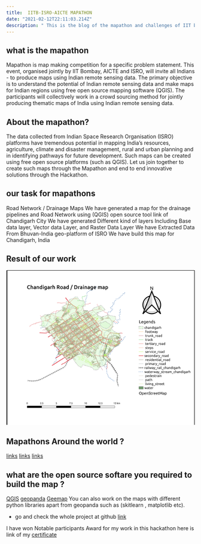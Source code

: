 ```yaml
---
title:  IITB-ISRO-AICTE MAPATHON
date: "2021-02-12T22:11:03.214Z"
description: " This is the blog of the mapathon and challenges of IIT bombay in which you can contribute and win the prices !"
---
```

## what is the mapathon
Mapathon is map making competition for a specific problem statement. This event, organised jointly by IIT Bombay, AICTE and ISRO, will invite all Indians - to produce maps using Indian remote sensing data. The primary objective is to understand the potential of Indian remote sensing data and make maps for Indian regions using free open source mapping software (QGIS). The participants will collectively work in a crowd sourcing method for jointly producing thematic maps of India using Indian remote sensing data.
##  About the mapathon?
The data collected from Indian Space Research Organisation (ISRO) platforms have tremendous potential in mapping India’s resources, agriculture, climate and disaster management, rural and urban planning and in identifying pathways for future development. Such maps can be created using free open source platforms (such as QGIS). Let us join together to create such maps through the Mapathon and end to end innovative solutions through the Hackathon.

## our task for mapathons
Road Network / Drainage Maps
We have generated a map for the drainage pipelines and Road Network using (QGIS) open source tool link of Chandigarh City
We have generated Different kind of layers Including Base data layer, Vector data Layer, and Raster Data Layer
We have Extracted Data From Bhuvan-India geo-platform of ISRO
We have build this map for Chandigarh, India
 

## Result of our work
![](chandigarhdrainagemap.png)

## Mapathons Around the world ?
[links](https://iitb-isro-aicte-mapathon.fossee.in/)
[links](https://www.agorize.com/en/challenges/heremapathon)
[links](https://mapgive.state.gov/events/)

## what are the open source softare you required to build the map ?
[QGIS](https://www.qgis.org/en/site/)
[geopanda](https://geopandas.org/)
[Geemap](https://geemap.org/)
You can also work on the maps with different python libraries apart from geopanda such as (skitlearn , matplotlib etc).

- go and check the whole project at github [link](https://github.com/sourabhsingh282/IIT-Bombay-ISRO-Mapathon)

I have won Notable participants  Award for my work in this hackathon here is link of my [certificate](https://drive.google.com/file/d/1tXaM-GSSLGPGpLgGY-bvAzDWsK5_kUxN/view?usp=sharing)